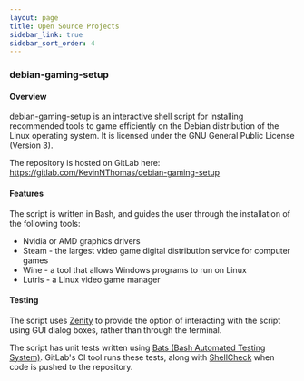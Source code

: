 ```yaml
---
layout: page
title: Open Source Projects
sidebar_link: true
sidebar_sort_order: 4
---
```


### debian-gaming-setup

#### Overview
debian-gaming-setup is an interactive shell script for installing recommended tools to game efficiently on the Debian distribution of the Linux operating system. It is licensed under the GNU General Public License (Version 3).

The repository is hosted on GitLab here: <https://gitlab.com/KevinNThomas/debian-gaming-setup>

#### Features
The script is written in Bash, and guides the user through the installation of the following tools:
* Nvidia or AMD graphics drivers
* Steam - the largest video game digital distribution service for computer games
* Wine - a tool that allows Windows programs to run on Linux
* Lutris - a Linux video game manager

#### Testing
The script uses [Zenity](https://github.com/GNOME/zenity) to provide the option of interacting with the script using GUI dialog boxes, rather than through the terminal.

The script has unit tests written using [Bats (Bash Automated Testing System)](https://github.com/bats-core/bats-core). GitLab's CI tool runs these tests, along with [ShellCheck](https://github.com/koalaman/shellcheck) when code is pushed to the repository.
